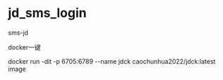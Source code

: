 # jd_sms_login
sms-jd

docker一键

docker run -dit -p 6705:6789 --name jdck  caochunhua2022/jdck:latest
image
